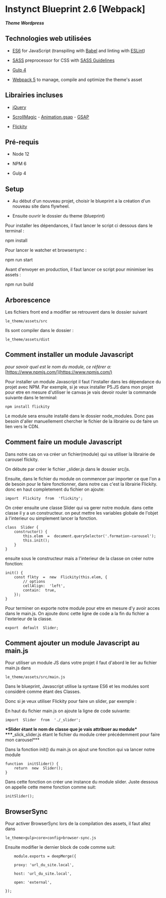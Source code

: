 # Instynct Blueprint 2.6 [Webpack]

**_Theme Wordpress_**

## Technologies web utilisées

- [ES6](https://github.com/lukehoban/es6features#readme) for JavaScript (transpiling with [Babel](https://babeljs.io/) and linting with [ESLint](https://eslint.org/))

* [SASS](http://sass-lang.com/) preprocessor for CSS with [SASS Guidelines](https://sass-guidelin.es/#the-7-1-pattern)

- [Gulp 4](https://gulpjs.com/)

* [Webpack 5](https://webpack.js.org/) to manage, compile and optimize the theme's asset

## Librairies incluses

- [jQuery](https://jquery.com/)

- [ScrollMagic](https://scrollmagic.io/) - [Animation.gsap](https://scrollmagic.io/docs/animation.GSAP.html) - [GSAP](https://greensock.com/gsap/)

- [Flickity](https://flickity.metafizzy.co/)

## Pré-requis

- Node 12

- NPM 6

- Gulp 4

## Setup

- Au début d'un nouveau projet, choisir le blueprint a la création d'un nouveau site dans flywheel.

- Ensuite ouvrir le dossier du theme (blueprint)

Pour installer les dépendances, il faut lancer le script ci dessous dans le terminal :

npm install

Pour lancer le watcher et browsersync :

npm run start

Avant d'envoyer en production, il faut lancer ce script pour minimiser les assets :

npm run build

## Arborescence

Les fichiers front end a modifier se retrouvent dans le dossier suivant

    le_theme/assets/src

Ils sont compiler dans le dossier :

    le_theme/assets/dist

## Comment installer un module Javascript

_pour savoir quel est le nom du module, ce référer a:_
[https://www.npmjs.com/](https://www.npmjs.com/)

Pour installer un module Javascript il faut l'installer dans les dépendance du projet avec NPM.
Par exemple, si je veux installer P5.JS dans mon projet pour etre en mesure d'utiliser le canvas je vais devoir rouler la commande suivante dans le terminal:

    npm install flickity

Le module sera ensuite installé dans le dossier node_modules. Donc pas besoin d'aller manuellement chercher le fichier de la librairie ou de faire un lien vers le CDN.

## Comment faire un module Javascript

Dans notre cas on va créer un fichier(module) qui va utiliser la librairie de carousel flickity.

On débute par créer le fichier \_slider.js dans le dossier src/js.

Ensuite, dans le fichier du module on commencer par importer ce que l'on a de besoin pour le faire fonctionner, dans notre cas c'est la librairie Flickity. donc en haut completement du fichier on ajoute:

    import  Flickity  from  'flickity';

On créer ensuite une classe Slider qui va gerer notre module. dans cette classe il y a un constructeur. on peut mettre les variables globale de l'objet à l'interieur ou simplement lancer la fonction.

    class  Slider {
        constructor() {
    	    this.elem  =  document.querySelector('.formation-carousel');
    	    this.init();
        }
    }

ensuite sous le constructeur mais a l'interieur de la classe on créer notre fonction:

    init() {
        const flkty  =  new  Flickity(this.elem, {
    	    // options
    	    cellAlign:  'left',
    	    contain:  true,
        });
    }

Pour terminer on exporte notre module pour etre en mesure d'y avoir acces dans le main.js. On ajoute donc cette ligne de code a la fin du fichier a l'exterieur de la classe.

    export  default  Slider;

## Comment ajouter un module Javascript au main.js

Pour utiliser un module JS dans votre projet il faut d'abord le lier au fichier main.js dans

    le_theme/assets/src/main.js

Dans le blueprint, Javascript utilise la syntaxe ES6 et les modules sont considéré comme étant des Classes.

Donc si je veux utiliser Flickity pour faire un slider, par exemple :

En haut du fichier main.js on ajoute la ligne de code suivante:

    import  Slider  from  './_slider';

**\***Slider étant le nom de classe que je vais attribuer au module**\*
\*\*\***\_slick_slider.js étant le fichier du module créer précédemment pour faire mon carousel\*\*\*

Dans la fonction init() du main.js on ajout une fonction qui va lancer notre module

    function  initSlider() {
        return  new  Slider();
    }

Dans cette fonction on créer une instance du module slider. Juste dessous on appelle cette meme fonction comme suit:

    initSlider();

## BrowserSync

Pour activer BrowserSync lors de la compilation des assets, il faut allez dans

    le_theme>gulp>core>config>browser-sync.js

Ensuite modifier le dernier block de code comme suit:

        module.exports = deepMerge({

        proxy: 'url_du_site.local',

        host: 'url_du_site.local',

        open: 'external',

    });
